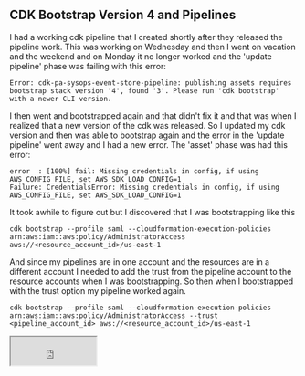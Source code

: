 CDK Bootstrap Version 4 and Pipelines
---

I had a working cdk pipeline that I created shortly after they released the pipeline work.
This was working on Wednesday and then I went on vacation and the weekend and on Monday it no
longer worked and the 'update pipeline' phase was failing with this error:

```
Error: cdk-pa-sysops-event-store-pipeline: publishing assets requires bootstrap stack version '4', found '3'. Please run 'cdk bootstrap' with a newer CLI version.
```

I then went and bootstrapped again and that didn't fix it and that was when I realized that a new
version of the cdk was released.  So I updated my cdk version and then was able to bootstrap again and
the error in the 'update pipeline' went away and I had a new error.  The 'asset' phase was had this error:

```
error  : [100%] fail: Missing credentials in config, if using AWS_CONFIG_FILE, set AWS_SDK_LOAD_CONFIG=1
Failure: CredentialsError: Missing credentials in config, if using AWS_CONFIG_FILE, set AWS_SDK_LOAD_CONFIG=1
```

It took awhile to figure out but I discovered that I was bootstrapping like this

```
cdk bootstrap --profile saml --cloudformation-execution-policies arn:aws:iam::aws:policy/AdministratorAccess aws://<resource_account_id>/us-east-1
```

And since my pipelines are in one account and the resources are in a different account I needed to add the trust from the pipeline
account to the resource accounts when I was bootstrapping.  So then when I bootstrapped with the trust option my pipeline worked
again.

```
cdk bootstrap --profile saml --cloudformation-execution-policies arn:aws:iam::aws:policy/AdministratorAccess --trust <pipeline_account_id> aws://<resource_account_id>/us-east-1
```

<iframe src="https://api.countapi.xyz/hit/wsoula/blog_20200901" width="150" height="50"/>
